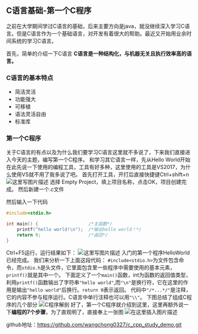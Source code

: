 ## C语言基础-第一个C程序

之前在大学期间学过C语言的基础，后来主要方向是java，就没继续深入学习C语言。但是C语言作为一个基础语言，对开发有着很大的帮助。最近又开始用业余时间系统的学习C语言。

首先，简单的介绍一下C语言
**C语言是一种结构化，与机器无关且执行效率高的语言。**
### C语言的基本特点
* 简洁灵活
* 功能强大
* 可移植
* 语法灵活自由
* 标准库

### 第一个C程序
关于C语言的有点以及为什么我们要学习C语言这里就不多说了，下来我们直接进入今天的主题，编写第一个C程序。
和学习其它语言一样，先从Hello World开始
在此先说一下使用的编程工具，工具有好多种，这里使用的工具是VS2017，为什么使用VS就不用了我多说了吧。
首先打开工具，开打后直接快捷键Ctrl+shift+n 
![这里写图片描述](https://imgconvert.csdnimg.cn/aHR0cHM6Ly9pbWctYmxvZy5jc2RuLm5ldC8yMDE4MDMxODIwMDY1NjcyNz93YXRlcm1hcmsvMi90ZXh0L0x5OWliRzluTG1OelpHNHVibVYwTDJOelpHNWZkMkZ1WjJOb2IyNW4vZm9udC81YTZMNUwyVC9mb250c2l6ZS80MDAvZmlsbC9JMEpCUWtGQ01BPT0vZGlzc29sdmUvNzA?x-oss-process=image/format,png)
选择 Empty Project，填上项目名称，点击OK，项目创建完成。
然后新建一个.c文件

然后输入一下代码

```c
#include<stdio.h>

int main() {                   /*主函数*/
    printf("hello world!\n");  /*输出hello world！*/
    return 0;                  /*返回*/
}
```
Ctrl+F5运行，运行结果如下：
![这里写图片描述](https://imgconvert.csdnimg.cn/aHR0cHM6Ly9pbWctYmxvZy5jc2RuLm5ldC8yMDE4MDMxODIwMDg0NjQ1ND93YXRlcm1hcmsvMi90ZXh0L0x5OWliRzluTG1OelpHNHVibVYwTDJOelpHNWZkMkZ1WjJOb2IyNW4vZm9udC81YTZMNUwyVC9mb250c2l6ZS80MDAvZmlsbC9JMEpCUWtGQ01BPT0vZGlzc29sdmUvNzA?x-oss-process=image/format,png)
入门的第一个程序HelloWorld已经完成。
我们来分析一下上面这段代码：
`#include<stdio.h>`为文件包含命令，而`stdio.h`是头文件，它里面包含里一些程序中需要使用的基本元素，`printf()`就是其中一个。
下面定义了一个`main()`函数，int为函数的返回值类型，利用`printf()`函数输出了字符串`"hello world"`,而`"\n"`是换行符，它在这里的作用是输出`"hello world"`后换行。`return 0`表示返回。
代码中`"/*...*/"`是注释，它的内容不参与程序运行。C语言中单行注释也可以用`"\\"`。
下图总结了组成C程序的几个部分
![C程序解剖](https://img-blog.csdnimg.cn/20190309202651321.png?x-oss-process=image/watermark,type_ZmFuZ3poZW5naGVpdGk,shadow_10,text_aHR0cHM6Ly9ibG9nLmNzZG4ubmV0L2NzZG5fd2FuZ2Nob25n,size_16,color_FFFFFF,t_70)
好了，第一个C程序就介绍到这里，这里再额外说一下**编程的7个步骤**，为了直观明了，直接奉上一张图
![在这里插入图片描述](https://img-blog.csdnimg.cn/20191107213801977.png?x-oss-process=image/watermark,type_ZmFuZ3poZW5naGVpdGk,shadow_10,text_aHR0cHM6Ly9ibG9nLmNzZG4ubmV0L2NzZG5fd2FuZ2Nob25n,size_16,color_FFFFFF,t_70)

github地址：https://github.com/wangchong0327/c_cpp_study_demo.git